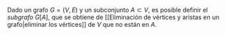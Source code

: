 Dado un grafo $G=(V,E)$ y un subconjunto $A\subset V$, es posible definir el _subgrafo_ $G[A]$, que se obtiene de [[Eliminación de vértices y aristas en un grafo|eliminar los vértices]] de $V$ que no están en $A$.